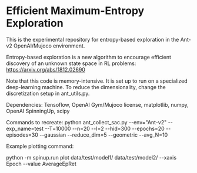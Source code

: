 # Efficient Maximum-Entropy Exploration

This is the experimental repository for entropy-based exploration in the Ant-v2 OpenAI/Mujoco environment. 

Entropy-based exploration is a new algorithm to encourage efficient discovery of an unknown state space in RL problems: https://arxiv.org/abs/1812.02690

Note that this code is memory-intensive. It is set up to run on a specialized deep-learning machine. To reduce the dimensionality, change the discretization setup in ant_utils.py.

Dependencies: Tensoflow, OpenAI Gym/Mujoco license, matplotlib, numpy, OpenAI SpinningUp, scipy

Commands to recreate:
python ant_collect_sac.py --env="Ant-v2" --exp_name=test --T=10000 --n=20 --l=2 --hid=300 --epochs=20 --episodes=30 --gaussian --reduce_dim=5 --geometric --avg_N=10

Example plotting command:

python -m spinup.run plot data/test/model1/ data/test/model2/ --xaxis Epoch --value AverageEpRet